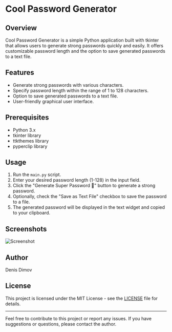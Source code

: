 # Cool Password Generator

## Overview
Cool Password Generator is a simple Python application built with tkinter that allows users to generate strong passwords quickly and easily. It offers customizable password length and the option to save generated passwords to a text file. 

## Features
- Generate strong passwords with various characters.
- Specify password length within the range of 1 to 128 characters.
- Option to save generated passwords to a text file.
- User-friendly graphical user interface.

## Prerequisites
- Python 3.x
- tkinter library
- ttkthemes library
- pyperclip library

## Usage
1. Run the `main.py` script.
2. Enter your desired password length (1-128) in the input field.
3. Click the "Generate Super Password 🚀" button to generate a strong password.
4. Optionally, check the "Save as Text File" checkbox to save the password to a file.
5. The generated password will be displayed in the text widget and copied to your clipboard.

## Screenshots
![Screenshot](screenshot.png)

## Author
Denis Dimov

## License
This project is licensed under the MIT License - see the [LICENSE](LICENSE) file for details.

---

Feel free to contribute to this project or report any issues. If you have suggestions or questions, please contact the author.
